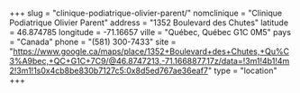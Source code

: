 +++
slug = "clinique-podiatrique-olivier-parent/"
nomclinique = "Clinique Podiatrique Olivier Parent"
address = "1352 Boulevard des Chutes"
latitude = 46.874785
longitude = -71.16657
ville = "Québec, Québec G1C 0M5"
pays = "Canada"
phone = "(581) 300-7433"
site = "https://www.google.ca/maps/place/1352+Boulevard+des+Chutes,+Qu%C3%A9bec,+QC+G1C+7C9/@46.8747213,-71.1668877,17z/data=!3m1!4b1!4m2!3m1!1s0x4cb8be830b7127c5:0x8d5ed767ae36eaf7"
type = "location"
+++
